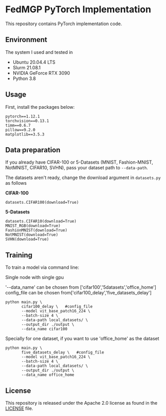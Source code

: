 # FedMGP PyTorch Implementation

This repository contains PyTorch implementation code.

## Environment
The system I used and tested in
- Ubuntu 20.04.4 LTS
- Slurm 21.08.1
- NVIDIA GeForce RTX 3090
- Python 3.8

## Usage
First, install the packages below:
```
pytorch==1.12.1
torchvision==0.13.1
timm==0.6.7
pillow==9.2.0
matplotlib==3.5.3
```

## Data preparation
If you already have CIFAR-100 or 5-Datasets (MNIST, Fashion-MNIST, NotMNIST, CIFAR10, SVHN), pass your dataset path to  `--data-path`.


The datasets aren't ready, change the download argument in `datasets.py` as follows

**CIFAR-100**
```
datasets.CIFAR100(download=True)
```

**5-Datasets**
```
datasets.CIFAR10(download=True)
MNIST_RGB(download=True)
FashionMNIST(download=True)
NotMNIST(download=True)
SVHN(download=True)
```

## Training
To train a model via command line:

Single node with single gpu

'--data_name' can be chosen from ['cifar100','5datasets','office_home']
config_file can be chosen from['cifar100_delay','five_datasets_delay']

```
python main.py \
       cifar100_delay \   #config_file
       --model vit_base_patch16_224 \
       --batch-size 4 \
       --data-path local_datasets/ \
       --output_dir ./output \
       --data_name cifar100
```

Specially for one dataset, if you want to use 'office_home' as the dataset
```
python main.py \
       five_datasets_delay \   #config_file
       --model vit_base_patch16_224 \
       --batch-size 4 \
       --data-path local_datasets/ \
       --output_dir ./output \
       --data_name office_home

```



## License
This repository is released under the Apache 2.0 license as found in the [LICENSE](LICENSE) file.


